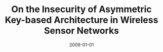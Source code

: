 ---
title: "On the Insecurity of Asymmetric Key-based Architecture in Wireless Sensor Networks"
collection: publications
permalink: /publication/2009-01-01-On-the-Insecurity-of-Asymmetric-Key-based-Architecture-in-Wireless-Sensor-Networks
date: 2009-01-01
venue: 'KSII Trans. Internet Inf. Syst.'
paperurl: 'https://doi.org/10.3837/tiis.2009.04.003'
citation: ' David Mohaisen,  Jeong Choi,  Dowon Hong, &quot;On the Insecurity of Asymmetric Key-based Architecture in Wireless Sensor Networks.&quot; KSII Trans. Internet Inf. Syst., 2009.'
---